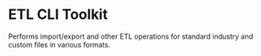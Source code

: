 # ETL CLI Toolkit

Performs import/export and other ETL operations for standard industry and custom files in various formats.
